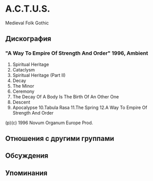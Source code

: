# A.C.T.U.S.

Medieval Folk Gothic

## Дискография

### "A Way To Empire Of Strength And Order" 1996, Ambient

1.  Spiritual Heritage
2.  Cataclysm
3.  Spiritual Heritage (Part II)
4.  Decay
5.  The Minor
6.  Ceremony
7.  The Decay Of A Body Is The Birth Of An Other One
8.  Descent
9.  Apocalypse
10.Tabula Rasa
11.The Spring
12.A Way To Empire Of Strength And Order

(p)(c) 1996 Novum Organum Europe Prod.


## Отношения с другими группами


## Обсуждения


## Упоминания

